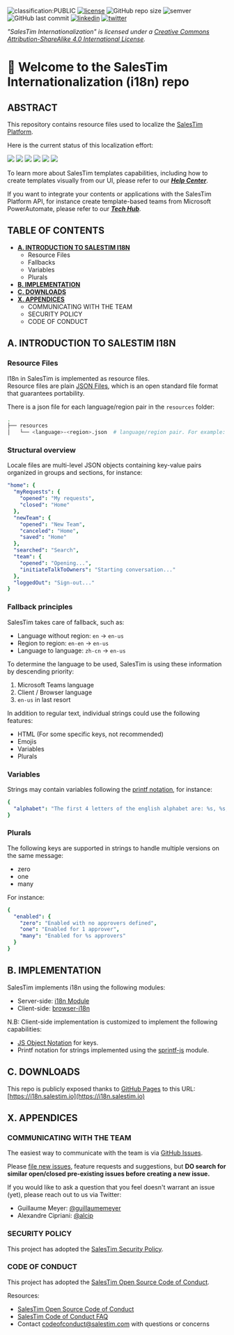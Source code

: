 ![classification:PUBLIC](https://img.shields.io/badge/classification-PUBLIC-blue)
[![license](https://img.shields.io/badge/License-CC%20BY--SA%204.0-yellow?style=flat)](https://creativecommons.org/licenses/by-sa/4.0/)
![GitHub repo size](https://img.shields.io/github/repo-size/salestim/internationalization)
![semver](https://img.shields.io/badge/semver-2.0.0-informational?style=flat)
![GitHub last commit](https://img.shields.io/github/last-commit/salestim/internationalization)
[![linkedin](https://img.shields.io/badge/follow-@salestim-blue?logo=linkedin&logoColor=white)](https://www.linkedin.com/company/salestim/)
[![twitter](https://img.shields.io/badge/follow-@salestim-blue?logo=twitter&logoColor=white)](https://twitter.com/intent/follow?screen_name=salestimcrm)

*"SalesTim Internationalization" is licensed under a [Creative Commons Attribution-ShareAlike 4.0 International License](http://creativecommons.org/licenses/by-sa/4.0/).*

# 👋 Welcome to the SalesTim Internationalization (i18n) repo

## ABSTRACT

This repository contains resource files used to localize the [SalesTim Platform](https://www.salestim.com).  

Here is the current status of this localization effort:  

[![](https://img.shields.io/static/v1?label=en-us&message=100%&color=success)](https://github.com/SalesTim/internationalization/blob/master/resources/en-us.json)
[![](https://img.shields.io/static/v1?label=fr-fr&message=100%&color=success)](https://github.com/SalesTim/internationalization/blob/master/resources/fr-fr.json)
[![](https://img.shields.io/static/v1?label=es-es&message=100%&color=success)](https://github.com/SalesTim/internationalization/blob/master/resources/es-es.json)
[![](https://img.shields.io/static/v1?label=it-it&message=100%&color=success)](https://github.com/SalesTim/internationalization/blob/master/resources/it-it.json)
[![](https://img.shields.io/static/v1?label=de-de&message=100%&color=success)](https://github.com/SalesTim/internationalization/blob/master/resources/de-de.json)
[![](https://img.shields.io/static/v1?label=ru-ru&message=0%&color=informational)](https://github.com/SalesTim/internationalization/blob/master/resources/de-de.json)

To learn more about SalesTim templates capabilities, including how to create templates visually from our UI, please refer to our ***[Help Center](https://help.salestim.com/)***.

If you want to integrate your contents or applications with the SalesTim Platform API, for instance create template-based teams from Microsoft PowerAutomate, please refer to our ***[Tech Hub](https://developers.salestim.com/)***.

## TABLE OF CONTENTS

- **[A. INTRODUCTION TO SALESTIM I18N](#a-introduction-to-salestim-i18n)**
  - Resource Files
  - Fallbacks
  - Variables
  - Plurals
- **[B. IMPLEMENTATION](#b-implementation)**
- **[C. DOWNLOADS](#c-downloads)**
- **[X. APPENDICES](#x-appendices)**
  - COMMUNICATING WITH THE TEAM
  - SECURITY POLICY
  - CODE OF CONDUCT

## A. INTRODUCTION TO SALESTIM I18N

### Resource Files

I18n in SalesTim is implemented as resource files.  
Resource files are plain [JSON Files](https://en.wikipedia.org/wiki/JSON), which is an open standard file format that guarantees portability.  

There is a json file for each language/region pair in the `resources` folder:
```sh
.
├── resources
│   └── <language>-<region>.json  # language/region pair. For example: "en-us".
```

### Structural overview
Locale files are multi-level JSON objects containing key-value pairs organized in groups and sections, for instance:
```yaml
"home": {
  "myRequests": {
    "opened": "My requests",
    "closed": "Home"
  },
  "newTeam": {
    "opened": "New Team",
    "canceled": "Home",
    "saved": "Home"
  },
  "searched": "Search",
  "team": {
    "opened": "Opening...",
    "initiateTalkToOwners": "Starting conversation..."
  },
  "loggedOut": "Sign-out..."
}
```

### Fallback principles

SalesTim takes care of fallback, such as:
- Language without region: ```en``` -> ```en-us```
- Region to region: ```en-en``` -> ```en-us```
- Language to language: ```zh-cn``` -> ```en-us```

To determine the language to be used, SalesTim is using these information by descending priority:
1. Microsoft Teams language
2. Client / Browser language
3. ``` en-us ``` in last resort

In addition to regular text, individual strings could use the following features:
- HTML (For some specific keys, not recommended)
- Emojis
- Variables
- Plurals

### Variables

Strings may contain variables following the [printf notation](https://en.wikipedia.org/wiki/Printf_format_string), for instance:
```yaml
{
  "alphabet": "The first 4 letters of the english alphabet are: %s, %s, %s and %s"
}
```

### Plurals

The following keys are supported in strings to handle multiple versions on the same message:
* zero
* one
* many

For instance:
```yaml
{
  "enabled": {
    "zero": "Enabled with no approvers defined",
    "one": "Enabled for 1 approver",
    "many": "Enabled for %s approvers"
  }
}
```

## B. IMPLEMENTATION

SalesTim implements i18n using the following modules:
- Server-side: [i18n Module](https://www.npmjs.com/package/i18n)
- Client-side: [browser-i18n](https://www.npmjs.com/package/browser-i18n)

N.B: Client-side implementation is customized to implement the following capabilities:
- [JS Object Notation](https://en.wikipedia.org/wiki/JSON) for keys.
- Printf notation for strings implemented using the [sprintf-js](https://www.npmjs.com/package/sprintf-js) module.

## C. DOWNLOADS

This repo is publicly exposed thanks to [GitHub Pages](https://pages.github.com/) to this URL: [https://i18n.salestim.io](https://i18n.salestim.io)

## X. APPENDICES

### COMMUNICATING WITH THE TEAM

The easiest way to communicate with the team is via [GitHub Issues](https://github.com/SalesTim/internationalization/issues/).

Please [file new issues](https://github.com/SalesTim/internationalization/issues/new/choose), feature requests and suggestions, but **DO search for similar open/closed pre-existing issues before creating a new issue.**

If you would like to ask a question that you feel doesn't warrant an issue (yet), please reach out to us via Twitter:

- Guillaume Meyer: [@guillaumemeyer](https://twitter.com/guillaumemeyer)
- Alexandre Cipriani: [@alcip](https://twitter.com/alcip)

### SECURITY POLICY

This project has adopted the [SalesTim Security Policy](https://developers.salestim.com/platform/securitypolicy.html).

### CODE OF CONDUCT

This project has adopted the [SalesTim Open Source Code of Conduct](https://codeofconduct.salestim.com).

Resources:
- [SalesTim Open Source Code of Conduct](https://codeofconduct.salestim.com/)
- [SalesTim Code of Conduct FAQ](https://codeofconduct.salestim.com/faq/)
- Contact [codeofconduct@salestim.com](mailto:codeofconduct@salestim.com) with questions or concerns
